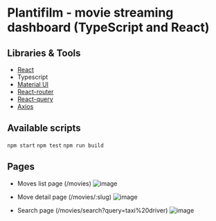 # Plantifilm - movie streaming dashboard (TypeScript and React)

## Libraries & Tools
- [React](https://create-react-app.dev/docs/getting-started)
- Typescript
- [Material UI](https://mui.com/material-ui/getting-started/overview/)
- [React-router](https://reactrouter.com/en/main/start/overview)
- [React-query](https://tanstack.com/query/v4/docs/overview)
- [Axios](https://www.npmjs.com/package/axios)
## Available scripts
`npm start`
`npm test`
`npm run build`

## Pages
- Moves list page (/movies)
![image](https://user-images.githubusercontent.com/49583931/200917022-94db6d4d-5655-4ced-bd06-88ffeafc87bc.png)

- Move detail page (/movies/:slug)
![image](https://user-images.githubusercontent.com/49583931/200917095-abbf906e-8e3e-4077-be79-72ad414300ab.png)

- Search page (/movies/search?query=taxi%20driver)
![image](https://user-images.githubusercontent.com/49583931/200917257-be73fdb9-1089-4a33-88c8-810b8b991887.png)
